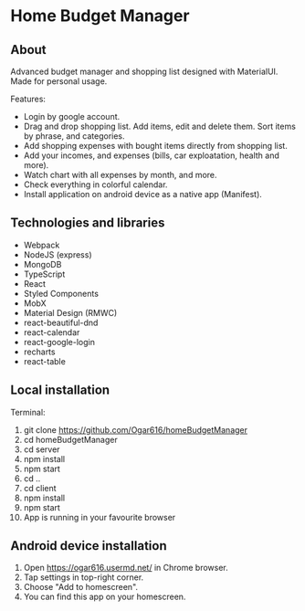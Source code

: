 # Home Budget Manager

## About

Advanced budget manager and shopping list designed with MaterialUI. Made for personal usage.

Features:
- Login by google account.
- Drag and drop shopping list. Add items, edit and delete them. Sort items by phrase, and categories.
- Add shopping expenses with bought items directly from shopping list.
- Add your incomes, and expenses (bills, car exploatation, health and more).
- Watch chart with all expenses by month, and more.
- Check everything in colorful calendar.
- Install application on android device as a native app (Manifest).

## Technologies and libraries

- Webpack
- NodeJS (express)
- MongoDB
- TypeScript
- React
- Styled Components
- MobX
- Material Design (RMWC)
- react-beautiful-dnd
- react-calendar
- react-google-login
- recharts
- react-table

## Local installation

Terminal: 
1. git clone https://github.com/Ogar616/homeBudgetManager
2. cd homeBudgetManager
3. cd server
4. npm install
5. npm start
6. cd ..
7. cd client
8. npm install
9. npm start
10. App is running in your favourite browser

## Android device installation

1. Open https://ogar616.usermd.net/ in Chrome browser.
2. Tap settings in top-right corner.
3. Choose "Add to homescreen".
4. You can find this app on your homescreen. 










